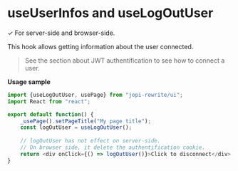 # useUserInfos and useLogOutUser

✓ For server-side and browser-side.

This hook allows getting information about the user connected.

> See the section about JWT authentification to see how to connect a user.

**Usage sample**
```typescript jsx
import {useLogOutUser, usePage} from "jopi-rewrite/ui";
import React from "react";

export default function() {
    _usePage().setPageTitle("My page title");
    const logOutUser = useLogOutUser();
    
    // logOutUser has not effect on server-side.
    // On browser side, it delete the authentification cookie.
    return <div onClick={() => logOutUser()}>Click to disconnect</div>
}
```